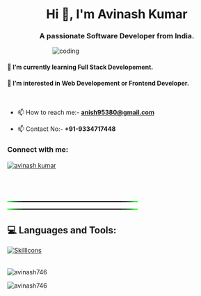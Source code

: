 
<h1 align="center">Hi 👋, I'm Avinash Kumar</h1>
<h3 align="center">A passionate Software Developer from India.</h3>
<img align="right" alt="coding" width="400" src="https://github.com/user-attachments/assets/0ae03250-373c-4200-acc7-25fb35d5882a">
<br>
<h4>🔭 I’m currently learning Full Stack Developement. </h4>
<h4>🌱 I’m interested in Web Developement or Frontend Developer.</h4>

<br>

- 📫 How to reach me:- **anish95380@gmail.com**

- 📫 Contact No:- **+91-9334717448**

<h3 align="left">Connect with me:</h3>
<p align="left">
<a href="https://linkedin.com/in/avinash kumar" target="blank"><img align="center" src="https://raw.githubusercontent.com/rahuldkjain/github-profile-readme-generator/master/src/images/icons/Social/linked-in-alt.svg" alt="avinash kumar" height="30" width="40" /></a>
</p>
<br>
<br>

<!-- Green Line SVG -->
![Green Line gif](https://github.com/avinash746/avinash746/blob/main/Green%20Line.gif)
![Green Line gif](https://github.com/avinash746/avinash746/blob/main/Green%20Line.gif)
<br>
## 💻 Languages and Tools:

[![SkillIcons](https://skillicons.dev/icons?i=python,js,ts,html,css,bootstrap,nodejs,react,tailwindcss,mongodb,mysql,aws,vscode,idle)](https://skillicons.dev)<br/>
<br>
<p><img align="center" src="https://github-readme-streak-stats.herokuapp.com/?user=avinash746&" alt="avinash746" /></p>
<p><img align="right bottom" src="https://github-readme-stats.vercel.app/api/top-langs?username=avinash746&show_icons=true&locale=en&layout=compact" alt="avinash746" /></p>
